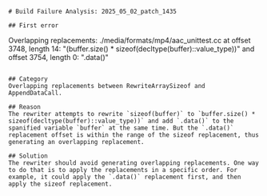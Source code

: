 ```
# Build Failure Analysis: 2025_05_02_patch_1435

## First error

```
Overlapping replacements: ./media/formats/mp4/aac_unittest.cc at offset 3748, length 14: "(buffer.size() * sizeof(decltype(buffer)::value_type))" and offset 3754, length 0: ".data()"
```

## Category
Overlapping replacements between RewriteArraySizeof and AppendDataCall.

## Reason
The rewriter attempts to rewrite `sizeof(buffer)` to `buffer.size() * sizeof(decltype(buffer)::value_type))` and add `.data()` to the spanified variable `buffer` at the same time. But the `.data()` replacement offset is within the range of the sizeof replacement, thus generating an overlapping replacement.

## Solution
The rewriter should avoid generating overlapping replacements. One way to do that is to apply the replacements in a specific order. For example, it could apply the `.data()` replacement first, and then apply the sizeof replacement.